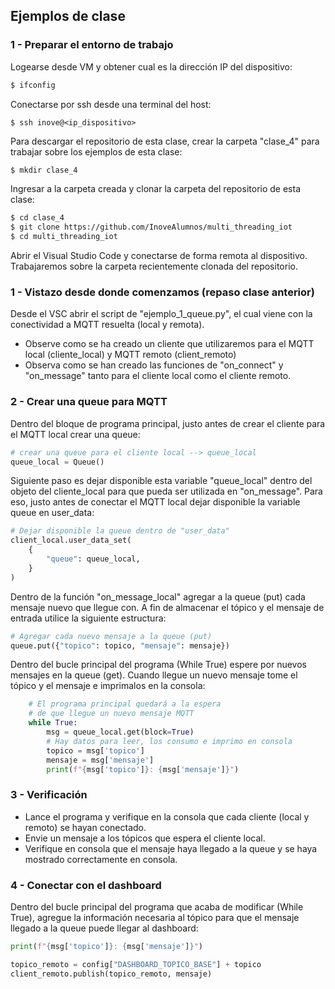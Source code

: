 ## Ejemplos de clase

### 1 - Preparar el entorno de trabajo

Logearse desde VM y obtener cual es la dirección IP del dispositivo:
```sh
$ ifconfig
```

Conectarse por ssh desde una terminal del host:
```
$ ssh inove@<ip_dispositivo>
```

Para descargar el repositorio de esta clase, crear la carpeta "clase_4" para trabajar sobre los ejemplos de esta clase:
```sh
$ mkdir clase_4
```

Ingresar a la carpeta creada y clonar la carpeta del repositorio de esta clase:
```sh
$ cd clase_4
$ git clone https://github.com/InoveAlumnos/multi_threading_iot
$ cd multi_threading_iot
```

Abrir el Visual Studio Code y conectarse de forma remota al dispositivo. Trabajaremos sobre la carpeta recientemente clonada del repositorio.

### 1 - Vistazo desde donde comenzamos (repaso clase anterior)
Desde el VSC abrir el script de "ejemplo_1_queue.py", el cual viene con la conectividad a MQTT resuelta (local y remota).
- Observe como se ha creado un cliente que utilizaremos para el MQTT local (cliente_local) y MQTT remoto (client_remoto)
- Observa como se han creado las funciones de "on_connect"  y "on_message" tanto para el cliente local como el cliente remoto.

### 2 - Crear una queue para MQTT 
Dentro del bloque de programa principal, justo antes de crear el cliente para el MQTT local crear una queue:
```python
# crear una queue para el cliente local --> queue_local
queue_local = Queue()
```

Siguiente paso es dejar disponible esta variable "queue_local" dentro del objeto del cliente_local para que pueda ser utilizada en "on_message". Para eso, justo antes de conectar el MQTT local dejar disponible la variable queue en user_data:
```python
# Dejar disponible la queue dentro de "user_data"
client_local.user_data_set( 
    {
        "queue": queue_local,
    }
)
```

Dentro de la función "on_message_local" agregar a la queue (put) cada mensaje nuevo que llegue con. A fin de almacenar el tópico y el mensaje de entrada utilice la siguiente estructura:
```python
# Agregar cada nuevo mensaje a la queue (put)
queue.put({"topico": topico, "mensaje": mensaje})
```

Dentro del bucle principal del programa (While True) espere por nuevos mensajes en la queue (get). Cuando llegue un nuevo mensaje tome el tópico y el mensaje e imprimalos en la consola:
```python
    # El programa principal quedará a la espera
    # de que llegue un nuevo mensaje MQTT
    while True:
        msg = queue_local.get(block=True)
        # Hay datos para leer, los consumo e imprimo en consola
        topico = msg['topico']
        mensaje = msg['mensaje']
        print(f"{msg['topico']}: {msg['mensaje']}")
```

### 3 - Verificación
- Lance el programa y verifique en la consola que cada cliente (local y remoto) se hayan conectado.
- Envie un mensaje a los tópicos que espera el cliente local.
- Verifique en consola que el mensaje haya llegado a la queue y se haya mostrado correctamente en consola.

### 4 - Conectar con el dashboard
Dentro del bucle principal del programa que acaba de modificar (While True), agregue la información necesaria al tópico para que el mensaje llegado a la queue puede llegar al dashboard:
```python
print(f"{msg['topico']}: {msg['mensaje']}")        

topico_remoto = config["DASHBOARD_TOPICO_BASE"] + topico
client_remoto.publish(topico_remoto, mensaje)
```
